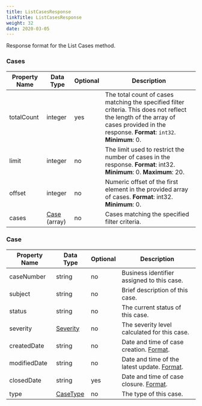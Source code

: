```yaml
---
title: ListCasesResponse
linkTitle: ListCasesResponse
weight: 32
date: 2020-03-05
---
```


Response format for the List Cases method.

### Cases

| Property Name | Data Type             | Optional | Description |
|---------------|-----------------------|----------|-------------|
| totalCount    | integer   | yes | The total count of cases matching the specified filter criteria. This does not reflect the length of the array of cases provided in the response. **Format**: `int32`. **Minimum**: 0. |
| limit         | integer | no | The limit used to restrict the number of cases in the response. **Format**: int32. **Minimum**: 0. **Maximum**: 20. |
| offset        | integer | no | Numeric offset of the first element in the provided array of cases. **Format**: int32. **Minimum**: 0. |
| cases         | [Case](#case) (array) | no | Cases matching the specified filter criteria. |

### Case

| Property Name | Data Type                | Optional | Description |
|---------------|--------------------------|----------|-------------|
| caseNumber    | string                   |       no | Business identifier assigned to this case. |
| subject       | string                   |       no | Brief description of this case. |
| status        | string                   |       no | The current status of this case. |
| severity      | [Severity](/docs/shared_services/supportapi/formats/severity)  |       no | The severity level calculated for this case. |
| createdDate   | string                   |       no | Date and time of case creation. [Format](/docs/shared_services/supportapi/formats/miscellaneous/#common-date-and-time-format-for-responses). |
| modifiedDate  | string                   |       no | Date and time of the latest update. [Format](/docs/shared_services/supportapi/formats/miscellaneous/#common-date-and-time-format-for-responses). |
| closedDate    | string                   |      yes | Date and time of case closure. [Format](/docs/shared_services/supportapi/formats/miscellaneous/#common-date-and-time-format-for-responses). |
| type          | [CaseType](/docs/shared_services/supportapi/formats/case_type) |       no | The type of this case. |
